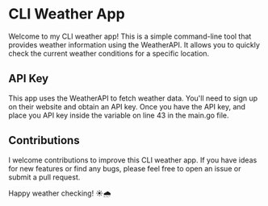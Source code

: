# CLI Weather App

Welcome to my CLI weather app! This is a simple command-line tool that provides weather information using the WeatherAPI. It allows you to quickly check the current weather conditions for a specific location.

## API Key

This app uses the WeatherAPI to fetch weather data. You'll need to sign up on their website and obtain an API key. Once you have the API key, and place you API key inside the variable on line 43 in the main.go file.

## Contributions

I welcome contributions to improve this CLI weather app. If you have ideas for new features or find any bugs, please feel free to open an issue or submit a pull request.

Happy weather checking! ☀️🌧️